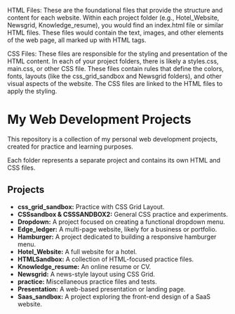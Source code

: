 HTML Files: These are the foundational files that provide the structure and content for each website. Within each project folder (e.g., Hotel_Website, Newsgrid, Knowledge_resume), you would find an index.html file or similar HTML files. These files would contain the text, images, and other elements of the web page, all marked up with HTML tags.

CSS Files: These files are responsible for the styling and presentation of the HTML content. In each of your project folders, there is likely a styles.css, main.css, or other CSS file. These files contain rules that define the colors, fonts, layouts (like the css_grid_sandbox and Newsgrid folders), and other visual aspects of the website. The CSS files are linked to the HTML files to apply the styling.


# My Web Development Projects

This repository is a collection of my personal web development projects, created for practice and learning purposes.

Each folder represents a separate project and contains its own HTML and CSS files.

## Projects

* **css_grid_sandbox:** Practice with CSS Grid Layout.
* **CSSsandbox & CSSSANDBOX2:** General CSS practice and experiments.
* **Dropdown:** A project focused on creating a functional dropdown menu.
* **Edge_ledger:** A multi-page website, likely for a business or portfolio.
* **Hamburger:** A project dedicated to building a responsive hamburger menu.
* **Hotel_Website:** A full website for a hotel.
* **HTMLSandbox:** A collection of HTML-focused practice files.
* **Knowledge_resume:** An online resume or CV.
* **Newsgrid:** A news-style layout using CSS Grid.
* **practice:** Miscellaneous practice files and tests.
* **Presentation:** A web-based presentation or landing page.
* **Saas_sandbox:** A project exploring the front-end design of a SaaS website.
